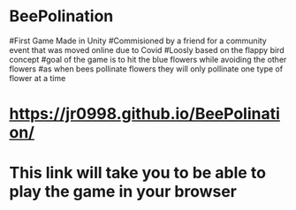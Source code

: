 # BeePolination
#First Game Made in Unity
#Commisioned by a friend for a community event that was moved online due to Covid
#Loosly based on the flappy bird concept
#goal of the game is to hit the blue flowers while avoiding the other flowers
#as when bees pollinate flowers they will only pollinate one type of flower at a time 
# https://jr0998.github.io/BeePolination/
# This link will take you to be able to play the game in your browser
